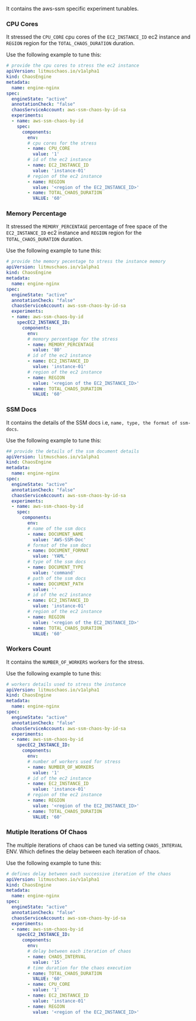 It contains the aws-ssm specific experiment tunables.

### CPU Cores

It stressed the `CPU_CORE` cpu cores of the `EC2_INSTANCE_ID` ec2 instance and `REGION` region for the `TOTAL_CHAOS_DURATION` duration.

Use the following example to tune this:

[embedmd]:# (https://raw.githubusercontent.com/litmuschaos/litmus/master/mkdocs/docs/experiments/categories/aws-ssm/common/cpu-cores.yaml yaml)
```yaml
# provide the cpu cores to stress the ec2 instance
apiVersion: litmuschaos.io/v1alpha1
kind: ChaosEngine
metadata:
  name: engine-nginx
spec:
  engineState: "active"
  annotationCheck: "false"
  chaosServiceAccount: aws-ssm-chaos-by-id-sa
  experiments:
  - name: aws-ssm-chaos-by-id
    spec:
      components:
        env:
        # cpu cores for the stress
        - name: CPU_CORE
          value: '1'
        # id of the ec2 instance
        - name: EC2_INSTANCE_ID
          value: 'instance-01'
        # region of the ec2 instance
        - name: REGION
          value: '<region of the EC2_INSTANCE_ID>'
        - name: TOTAL_CHAOS_DURATION
          VALUE: '60'
```

### Memory Percentage

It stressed the `MEMORY_PERCENTAGE` percentage of free space of the `EC2_INSTANCE_ID` ec2 instance and `REGION` region for the `TOTAL_CHAOS_DURATION` duration.

Use the following example to tune this:

[embedmd]:# (https://raw.githubusercontent.com/litmuschaos/litmus/master/mkdocs/docs/experiments/categories/aws-ssm/common/memory-percentage.yaml yaml)
```yaml
# provide the memory pecentage to stress the instance memory
apiVersion: litmuschaos.io/v1alpha1
kind: ChaosEngine
metadata:
  name: engine-nginx
spec:
  engineState: "active"
  annotationCheck: "false"
  chaosServiceAccount: aws-ssm-chaos-by-id-sa
  experiments:
  - name: aws-ssm-chaos-by-id
    specEC2_INSTANCE_ID:
      components:
        env:
        # memory percentage for the stress
        - name: MEMORY_PERCENTAGE
          value: '80'
        # id of the ec2 instance
        - name: EC2_INSTANCE_ID
          value: 'instance-01'
        # region of the ec2 instance
        - name: REGION
          value: '<region of the EC2_INSTANCE_ID>'
        - name: TOTAL_CHAOS_DURATION
          VALUE: '60'
```

### SSM Docs

It contains the details of the SSM docs i.e, `name, type, the format of ssm-docs`.

Use the following example to tune this:

[embedmd]:# (https://raw.githubusercontent.com/litmuschaos/litmus/master/mkdocs/docs/experiments/categories/aws-ssm/common/ssm-document-details.yaml yaml)
```yaml
## provide the details of the ssm document details
apiVersion: litmuschaos.io/v1alpha1
kind: ChaosEngine
metadata:
  name: engine-nginx
spec:
  engineState: "active"
  annotationCheck: "false"
  chaosServiceAccount: aws-ssm-chaos-by-id-sa
  experiments:
  - name: aws-ssm-chaos-by-id
    spec:
      components:
        env:
        # name of the ssm docs
        - name: DOCUMENT_NAME
          value: 'AWS-SSM-Doc'
        # format of the ssm docs
        - name: DOCUMENT_FORMAT
          value: 'YAML'
        # type of the ssm docs
        - name: DOCUMENT_TYPE
          value: 'command'
        # path of the ssm docs
        - name: DOCUMENT_PATH
          value: ''
        # id of the ec2 instance
        - name: EC2_INSTANCE_ID
          value: 'instance-01'
        # region of the ec2 instance
        - name: REGION
          value: '<region of the EC2_INSTANCE_ID>'
        - name: TOTAL_CHAOS_DURATION
          VALUE: '60'
```

### Workers Count

It contains the `NUMBER_OF_WORKERS` workers for the stress. 

Use the following example to tune this:

[embedmd]:# (https://raw.githubusercontent.com/litmuschaos/litmus/master/mkdocs/docs/experiments/categories/aws-ssm/common/workers.yaml yaml)
```yaml
# workers details used to stress the instance
apiVersion: litmuschaos.io/v1alpha1
kind: ChaosEngine
metadata:
  name: engine-nginx
spec:
  engineState: "active"
  annotationCheck: "false"
  chaosServiceAccount: aws-ssm-chaos-by-id-sa
  experiments:
  - name: aws-ssm-chaos-by-id
    specEC2_INSTANCE_ID:
      components:
        env:
        # number of workers used for stress
        - name: NUMBER_OF_WORKERS
          value: '1'
        # id of the ec2 instance
        - name: EC2_INSTANCE_ID
          value: 'instance-01'
        # region of the ec2 instance
        - name: REGION
          value: '<region of the EC2_INSTANCE_ID>'
        - name: TOTAL_CHAOS_DURATION
          VALUE: '60'
```

### Mutiple Iterations Of Chaos

The multiple iterations of chaos can be tuned via setting `CHAOS_INTERVAL` ENV. Which defines the delay between each iteration of chaos.

Use the following example to tune this:

[embedmd]:# (https://raw.githubusercontent.com/litmuschaos/litmus/master/mkdocs/docs/experiments/categories/aws-ssm/common/chaos-interval.yaml yaml)
```yaml
# defines delay between each successive iteration of the chaos
apiVersion: litmuschaos.io/v1alpha1
kind: ChaosEngine
metadata:
  name: engine-nginx
spec:
  engineState: "active"
  annotationCheck: "false"
  chaosServiceAccount: aws-ssm-chaos-by-id-sa
  experiments:
  - name: aws-ssm-chaos-by-id
    specEC2_INSTANCE_ID:
      components:
        env:
        # delay between each iteration of chaos
        - name: CHAOS_INTERVAL
          value: '15'
        # time duration for the chaos execution
        - name: TOTAL_CHAOS_DURATION
          VALUE: '60'
        - name: CPU_CORE
          value: '1'
        - name: EC2_INSTANCE_ID
          value: 'instance-01'
        - name: REGION
          value: '<region of the EC2_INSTANCE_ID>'
```

